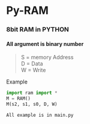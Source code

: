 # Py-RAM
### 8bit RAM in PYTHON  

#### All argument is binary number
> S = memory Address  
  D = Data  
  W = Write  

Example
```py
import ram import *
M = RAM()
M(s2, s1, s0, D, W)
```

```All example is in main.py```